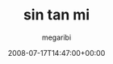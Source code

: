 ---
title: 'sin tan mi'
posts: 1
hash: 't957'
author: 'megaribi'
date: 2008-07-17T14:47:00+00:00
sources:
  - http://forums.tokipona.org/viewtopic.php%3Ft=957.html
---